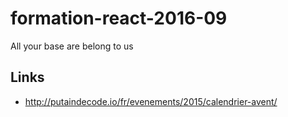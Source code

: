 # formation-react-2016-09
All your base are belong to us

## Links

* http://putaindecode.io/fr/evenements/2015/calendrier-avent/
